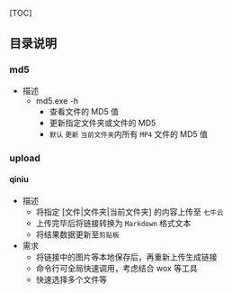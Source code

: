 [TOC]

## 目录说明
### md5
- 描述
    - md5.exe -h
        - 查看文件的 MD5 值
        - 更新指定文件夹或文件的 MD5 
        - `默认` `更新` `当前文件夹`内所有 `MP4` 文件的 MD5 值

### upload
#### qiniu
- 描述
    - 将指定 [文件|文件夹|当前文件夹] 的内容上传至 `七牛云`
    - 上传完毕后将链接转换为 `Markdown` 格式文本
    - 将结果数据更新至`剪贴板`
- 需求
    <!-- - 文件|文件夹上传 -->
    <!-- - 右键上传指定「文件|文件夹」 -->
    - 将链接中的图片等本地保存后，再重新上传生成链接
    - 命令行可全局快速调用，考虑结合 wox 等工具
    - 快速选择多个文件等